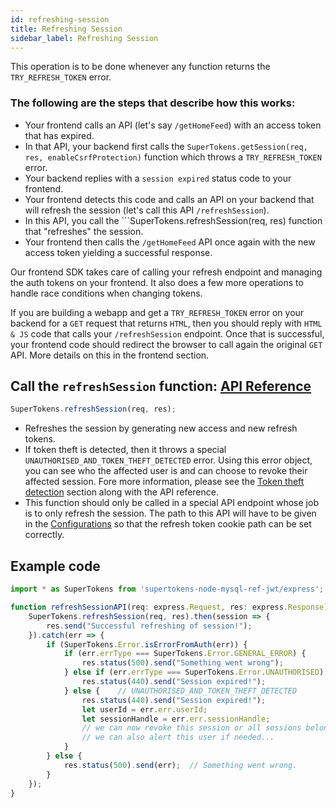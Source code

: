 ```yaml
---
id: refreshing-session
title: Refreshing Session
sidebar_label: Refreshing Session
---
```


This operation is to be done whenever any function returns the ```TRY_REFRESH_TOKEN``` error.

### The following are the steps that describe how this works:
- Your frontend calls an API (let's say ```/getHomeFeed```) with an access token that has expired.
- In that API, your backend first calls the ```SuperTokens.getSession(req, res, enableCsrfProtection)``` function which throws a ```TRY_REFRESH_TOKEN``` error.
- Your backend replies with a ```session expired``` status code to your frontend.
- Your frontend detects this code and calls an API on your backend that will refresh the session (let's call this API ```/refreshSession```).
- In this API, you call the ```SuperTokens.refreshSession(req, res) function that "refreshes" the session.
- Your frontend then calls the ```/getHomeFeed``` API once again with the new access token yielding a successful response.

Our frontend SDK takes care of calling your refresh endpoint and managing the auth tokens on your frontend. It also does a few more operations to handle race conditions when changing tokens.

<div class="specialNote">
If you are building a webapp and get a <code>TRY_REFRESH_TOKEN</code> error on your backend for a <code>GET</code> request that returns <code>HTML</code>, then you should reply with  <code>HTML & JS</code> code that calls your <code>/refreshSession</code> endpoint. Once that is successful, your frontend code should redirect the browser to call again the original <code>GET</code> API. More details on this in the frontend section.
</div>

## Call the ```refreshSession``` function: [API Reference](../api-reference#refreshsessionreq-res)
```js
SuperTokens.refreshSession(req, res);
```
- Refreshes the session by generating new access and new refresh tokens.
- If token theft is detected, then it throws a special ```UNAUTHORISED_AND_TOKEN_THEFT_DETECTED``` error. Using this error object, you can see who the affected user is and can choose to revoke their affected session. Fore more information, please see the [Token theft detection](../token-theft) section along with the API reference.
- <span class="highlighted-text">This function should only be called in a special API endpoint whose job is to only refresh the session.</span> The path to this API will have to be given in the [Configurations](../config) so that the refresh token cookie path can be set correctly.

<div class="divider"></div>

## Example code
```js
import * as SuperTokens from 'supertokens-node-mysql-ref-jwt/express';

function refreshSessionAPI(req: express.Request, res: express.Response) {
    SuperTokens.refreshSession(req, res).then(session => {
        res.send("Successful refreshing of session!");
    }).catch(err => {
        if (SuperTokens.Error.isErrorFromAuth(err)) {
            if (err.errType === SuperTokens.Error.GENERAL_ERROR) {
                res.status(500).send("Something went wrong");
            } else if (err.errType === SuperTokens.Error.UNAUTHORISED) {
                res.status(440).send("Session expired!");
            } else {    // UNAUTHORISED_AND_TOKEN_THEFT_DETECTED
                res.status(440).send("Session expired!");
                let userId = err.err.userId;
                let sessionHandle = err.err.sessionHandle;
                // we can now revoke this session or all sessions belonging to this user
                // we can also alert this user if needed...
            }
        } else {
            res.status(500).send(err);  // Something went wrong.
        }
    });
}
```